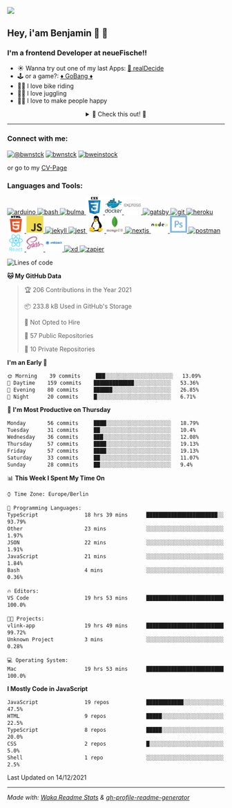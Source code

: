 ![](https://komarev.com/ghpvc/?username=bwnstck)

## Hey, i'am Benjamin 👾 👋

### I'm a frontend Developer at neueFische!!

- ☀️ Wanna try out one of my last Apps: [ 🎯 realDecide](https://realdecide.vercel.app)
- 🕹 or a game?: [♦️ GoBang ♦](https://playgobang.vercel.app)
- 🚴‍♂️ I love bike riding
- 🤹‍♂️ I love juggling
- 👩‍🎤 I love to make people happy
<details style="text-align: center"><summary>🕺 Check this out! 🕺</summary>
<img alt="You may have a screen reader, but you still got rick rolled. Yes, this is a gif of Rick Astley's famous &quot;Never Gonna Give You Up&quot;." src="./nice.gif?raw=true" width="100%">
</details>

<hr>
<h3 align="left">Connect with me:</h3>
<p align="left">
<a href="https://dev.to/@bwnstck" target="blank"><img align="center" src="https://cdn.jsdelivr.net/npm/simple-icons@3.0.1/icons/dev-dot-to.svg" alt="@bwnstck" height="30" width="40" /></a>
<a href="https://twitter.com/bwnstck" target="blank"><img align="center" src="https://cdn.jsdelivr.net/npm/simple-icons@3.0.1/icons/twitter.svg" alt="bwnstck" height="30" width="40" /></a>
<a href="https://linkedin.com/in/bweinstock" target="blank"><img align="center" src="https://cdn.jsdelivr.net/npm/simple-icons@3.0.1/icons/linkedin.svg" alt="bweinstock" height="30" width="40" /></a>
</p>

or go to my [CV-Page][website]
<br>
<h3 align="left">Languages and Tools:</h3>
<p align="left"> <a href="https://www.arduino.cc/" target="_blank"> <img src="https://cdn.worldvectorlogo.com/logos/arduino-1.svg" alt="arduino" width="40" height="40"/> </a> <a href="https://www.gnu.org/software/bash/" target="_blank"> <img src="https://www.vectorlogo.zone/logos/gnu_bash/gnu_bash-icon.svg" alt="bash" width="40" height="40"/> </a> <a href="https://bulma.io/" target="_blank"> <img src="https://raw.githubusercontent.com/gilbarbara/logos/804dc257b59e144eaca5bc6ffd16949752c6f789/logos/bulma.svg" alt="bulma" width="40" height="40"/> </a> <a href="https://www.w3schools.com/css/" target="_blank"> <img src="https://raw.githubusercontent.com/devicons/devicon/master/icons/css3/css3-original-wordmark.svg" alt="css3" width="40" height="40"/> </a> <a href="https://www.docker.com/" target="_blank"> <img src="https://raw.githubusercontent.com/devicons/devicon/master/icons/docker/docker-original-wordmark.svg" alt="docker" width="40" height="40"/> </a> <a href="https://expressjs.com" target="_blank"> <img src="https://raw.githubusercontent.com/devicons/devicon/master/icons/express/express-original-wordmark.svg" alt="express" width="40" height="40"/> </a> <a href="https://www.gatsbyjs.com/" target="_blank"> <img src="https://www.vectorlogo.zone/logos/gatsbyjs/gatsbyjs-icon.svg" alt="gatsby" width="40" height="40"/> </a> <a href="https://git-scm.com/" target="_blank"> <img src="https://www.vectorlogo.zone/logos/git-scm/git-scm-icon.svg" alt="git" width="40" height="40"/> </a> <a href="https://heroku.com" target="_blank"> <img src="https://www.vectorlogo.zone/logos/heroku/heroku-icon.svg" alt="heroku" width="40" height="40"/> </a> <a href="https://www.w3.org/html/" target="_blank"> <img src="https://raw.githubusercontent.com/devicons/devicon/master/icons/html5/html5-original-wordmark.svg" alt="html5" width="40" height="40"/> </a> <a href="https://developer.mozilla.org/en-US/docs/Web/JavaScript" target="_blank"> <img src="https://raw.githubusercontent.com/devicons/devicon/master/icons/javascript/javascript-original.svg" alt="javascript" width="40" height="40"/> </a> <a href="https://jekyllrb.com/" target="_blank"> <img src="https://www.vectorlogo.zone/logos/jekyllrb/jekyllrb-icon.svg" alt="jekyll" width="40" height="40"/> </a> <a href="https://jestjs.io" target="_blank"> <img src="https://www.vectorlogo.zone/logos/jestjsio/jestjsio-icon.svg" alt="jest" width="40" height="40"/> </a> <a href="https://www.linux.org/" target="_blank"> <img src="https://raw.githubusercontent.com/devicons/devicon/master/icons/linux/linux-original.svg" alt="linux" width="40" height="40"/> </a> <a href="https://www.mongodb.com/" target="_blank"> <img src="https://raw.githubusercontent.com/devicons/devicon/master/icons/mongodb/mongodb-original-wordmark.svg" alt="mongodb" width="40" height="40"/> </a> <a href="https://nextjs.org/" target="_blank"> <img src="https://cdn.worldvectorlogo.com/logos/nextjs-3.svg" alt="nextjs" width="40" height="40"/> </a> <a href="https://nodejs.org" target="_blank"> <img src="https://raw.githubusercontent.com/devicons/devicon/master/icons/nodejs/nodejs-original-wordmark.svg" alt="nodejs" width="40" height="40"/> </a> <a href="https://www.photoshop.com/en" target="_blank"> <img src="https://raw.githubusercontent.com/devicons/devicon/master/icons/photoshop/photoshop-line.svg" alt="photoshop" width="40" height="40"/> </a> <a href="https://postman.com" target="_blank"> <img src="https://www.vectorlogo.zone/logos/getpostman/getpostman-icon.svg" alt="postman" width="40" height="40"/> </a> <a href="https://reactjs.org/" target="_blank"> <img src="https://raw.githubusercontent.com/devicons/devicon/master/icons/react/react-original-wordmark.svg" alt="react" width="40" height="40"/> </a> <a href="https://sass-lang.com" target="_blank"> <img src="https://raw.githubusercontent.com/devicons/devicon/master/icons/sass/sass-original.svg" alt="sass" width="40" height="40"/> </a> <a href="https://webpack.js.org" target="_blank"> <img src="https://raw.githubusercontent.com/devicons/devicon/d00d0969292a6569d45b06d3f350f463a0107b0d/icons/webpack/webpack-original-wordmark.svg" alt="webpack" width="40" height="40"/> </a> <a href="https://www.adobe.com/products/xd.html" target="_blank"> <img src="https://cdn.worldvectorlogo.com/logos/adobe-xd.svg" alt="xd" width="40" height="40"/> </a> <a href="https://zapier.com" target="_blank"> <img src="https://www.vectorlogo.zone/logos/zapier/zapier-icon.svg" alt="zapier" width="40" height="40"/> </a> </p>

<!--START_SECTION:waka-->
![Lines of code](https://img.shields.io/badge/From%20Hello%20World%20I%27ve%20Written-223%20Thousand%20lines%20of%20code-blue)

**🐱 My GitHub Data** 

> 🏆 206 Contributions in the Year 2021
 > 
> 📦 233.8 kB Used in GitHub's Storage 
 > 
> 🚫 Not Opted to Hire
 > 
> 📜 57 Public Repositories 
 > 
> 🔑 10 Private Repositories  
 > 
**I'm an Early 🐤** 

```text
🌞 Morning    39 commits     ███░░░░░░░░░░░░░░░░░░░░░░   13.09% 
🌆 Daytime    159 commits    █████████████░░░░░░░░░░░░   53.36% 
🌃 Evening    80 commits     ██████░░░░░░░░░░░░░░░░░░░   26.85% 
🌙 Night      20 commits     █░░░░░░░░░░░░░░░░░░░░░░░░   6.71%

```
📅 **I'm Most Productive on Thursday** 

```text
Monday       56 commits     ████░░░░░░░░░░░░░░░░░░░░░   18.79% 
Tuesday      31 commits     ██░░░░░░░░░░░░░░░░░░░░░░░   10.4% 
Wednesday    36 commits     ███░░░░░░░░░░░░░░░░░░░░░░   12.08% 
Thursday     57 commits     ████░░░░░░░░░░░░░░░░░░░░░   19.13% 
Friday       57 commits     ████░░░░░░░░░░░░░░░░░░░░░   19.13% 
Saturday     33 commits     ██░░░░░░░░░░░░░░░░░░░░░░░   11.07% 
Sunday       28 commits     ██░░░░░░░░░░░░░░░░░░░░░░░   9.4%

```


📊 **This Week I Spent My Time On** 

```text
⌚︎ Time Zone: Europe/Berlin

💬 Programming Languages: 
TypeScript               18 hrs 39 mins      ███████████████████████░░   93.79% 
Other                    23 mins             ░░░░░░░░░░░░░░░░░░░░░░░░░   1.97% 
JSON                     22 mins             ░░░░░░░░░░░░░░░░░░░░░░░░░   1.91% 
JavaScript               21 mins             ░░░░░░░░░░░░░░░░░░░░░░░░░   1.84% 
Bash                     4 mins              ░░░░░░░░░░░░░░░░░░░░░░░░░   0.36%

🔥 Editors: 
VS Code                  19 hrs 53 mins      █████████████████████████   100.0%

🐱‍💻 Projects: 
vlink-app                19 hrs 49 mins      █████████████████████████   99.72% 
Unknown Project          3 mins              ░░░░░░░░░░░░░░░░░░░░░░░░░   0.28%

💻 Operating System: 
Mac                      19 hrs 53 mins      █████████████████████████   100.0%

```

**I Mostly Code in JavaScript** 

```text
JavaScript               19 repos            ████████████░░░░░░░░░░░░░   47.5% 
HTML                     9 repos             █████░░░░░░░░░░░░░░░░░░░░   22.5% 
TypeScript               8 repos             █████░░░░░░░░░░░░░░░░░░░░   20.0% 
CSS                      2 repos             █░░░░░░░░░░░░░░░░░░░░░░░░   5.0% 
Shell                    1 repo              ░░░░░░░░░░░░░░░░░░░░░░░░░   2.5%

```



 Last Updated on 14/12/2021
<!--END_SECTION:waka-->

---

<em>Made with: [Waka Readme Stats](https://github.com/anmol098/waka-readme-stats) & [gh-profile-readme-generator](https://rahuldkjain.github.io/gh-profile-readme-generator/)</em>

[website]: https://weinstock.it

